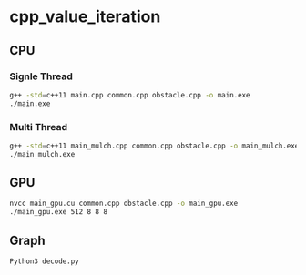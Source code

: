 # cpp_value_iteration

## CPU

### Signle Thread

```bash
g++ -std=c++11 main.cpp common.cpp obstacle.cpp -o main.exe
./main.exe
```

### Multi Thread

```bash
g++ -std=c++11 main_mulch.cpp common.cpp obstacle.cpp -o main_mulch.exe
./main_mulch.exe
```

## GPU

```bash
nvcc main_gpu.cu common.cpp obstacle.cpp -o main_gpu.exe
./main_gpu.exe 512 8 8 8
```

## Graph

```bash
Python3 decode.py
```
